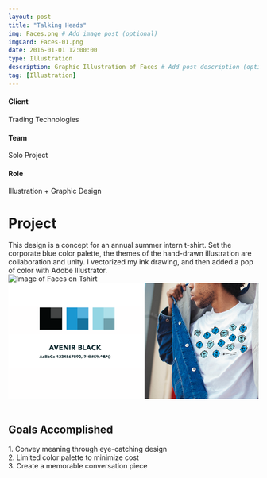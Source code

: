 ```yaml
---
layout: post
title: "Talking Heads"
img: Faces.png # Add image post (optional)
imgCard: Faces-01.png 
date: 2016-01-01 12:00:00
type: Illustration
description: Graphic Illustration of Faces # Add post description (optional)
tag: [Illustration]
---
```

<div class="col-xs-12 col-sm-4 col-md-4 project-detail"><h4>Client</h4><p>Trading Technologies</p>
</div>
<div class="col-xs-12 col-sm-4 col-md-4 project-detail"><h4>Team</h4><p>Solo Project</p>
</div>
<div class="col-xs-12 col-sm-4 col-md-4 project-detail"><h4>Role</h4><p>Illustration + Graphic Design</p>
</div>

<div class="col-xs-12 col-sm-4 col-md-4 project-description"><h1>Project</h1></div>
<div class="col-xs-12 col-sm-8 col-md-8 project-description">This design is a concept for an annual summer intern t-shirt.  Set the corporate blue color palette, the themes of the hand-drawn illustration are collaboration and unity.  I vectorized my ink drawing, and then added a pop of color with Adobe Illustrator.</div>

<div class="post_image_addl">
    <img src="/assets/img/Faces-Tshirt.png" alt="Image of Faces on Tshirt">
</div>
<div class="post_image_addl">
    <img src="/assets/img/Faces-Colors.png" alt="Images of Faces Color Palette">
</div>
<br/>
<div class="row goals-row">
    <div class="col-sm-4"></div>
    <div class="col-sm-8 goals-text"><h2>Goals Accomplished</h2>
        1. Convey meaning through eye-catching design<br>
        2. Limited color palette to minimize cost<br>
        3. Create a memorable conversation piece 
    </div>
</div>